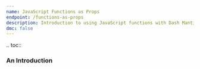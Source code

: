 ```yaml
---
name: JavaScript Functions as Props
endpoint: /functions-as-props
description: Introduction to using JavaScript functions with Dash Mantine Components
dmc: false
---
```



.. toc::

### An Introduction
